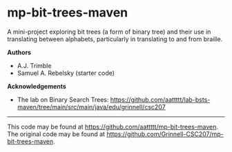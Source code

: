 # mp-bit-trees-maven

A mini-project exploring bit trees (a form of binary tree) and their use in translating between alphabets, particularly in translating to and from braille.

**Authors**

* A.J. Trimble
* Samuel A. Rebelsky (starter code)

**Acknowledgements**

* The lab on Binary Search Trees: https://github.com/aattttt/lab-bsts-maven/tree/main/src/main/java/edu/grinnell/csc207

---

This code may be found at <https://github.com/aattttt/mp-bit-trees-maven>. The original code may be found at <https://github.com/Grinnell-CSC207/mp-bit-trees-maven>.
